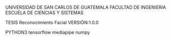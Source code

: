 UNIVERSIDAD DE SAN CARLOS DE GUATEMALA
FACULTAD DE INGENIERIA
ESCUELA DE CIENCIAS Y SISTEMAS

TESIS Reconocimiento Facial 
VERSIÓN:1.0.0

PYTHON3
tensorflow
mediapipe
numpy

